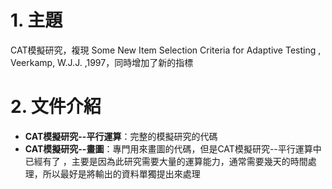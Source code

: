 # 1. 主題
CAT模擬研究，複現 Some New Item Selection Criteria for Adaptive Testing , Veerkamp, W.J.J. ,1997，同時增加了新的指標

# 2. 文件介紹
- **CAT模擬研究--平行運算**：完整的模擬研究的代碼
- **CAT模擬研究--畫圖**：專門用來畫圖的代碼，但是CAT模擬研究--平行運算中已經有了
  ，主要是因為此研究需要大量的運算能力，通常需要幾天的時間處理，所以最好是將輸出的資料單獨提出來處理
